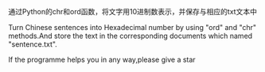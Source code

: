 通过Python的chr和ord函数，将文字用10进制数表示，并保存与相应的txt文本中


Turn Chinese sentences into Hexadecimal number by using "ord" and "chr" methods.And store the text in the corresponding documents which named "sentence.txt".

If the programme helps you in any way,please give a star
